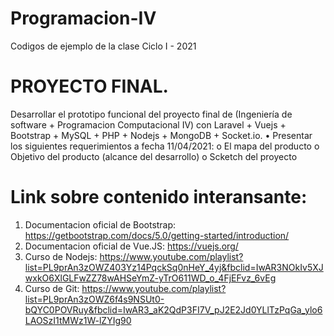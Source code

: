 # Programacion-IV
Codigos de ejemplo de la clase Ciclo I - 2021

# PROYECTO FINAL.
Desarrollar el prototipo funcional del proyecto final de (Ingeniería de software + Programacion Computacional IV) con Laravel + Vuejs + Bootstrap + MySQL + PHP + Nodejs + MongoDB + Socket.io.
•	Presentar los siguientes requerimientos a fecha 11/04/2021:
o	El mapa del producto
o	Objetivo del producto (alcance del desarrollo) 
o	Scketch del proyecto 

# Link sobre contenido interansante:
1. Documentacion oficial de Bootstrap: https://getbootstrap.com/docs/5.0/getting-started/introduction/
2. Documentacion oficial de Vue.JS: https://vuejs.org/
3. Curso de Nodejs: https://www.youtube.com/playlist?list=PL9prAn3zOWZ403Yz14PqckSq0nHeY_4yj&fbclid=IwAR3NOkIv5XJwxkO6XlGLFwZZ78wAHSeYmZ-yTrO611WD_o_4FjEFvz_6vEg
4. Curso de Git: https://www.youtube.com/playlist?list=PL9prAn3zOWZ6f4s9NSUt0-bQYC0POVRuy&fbclid=IwAR3_aK2QdP3FI7V_pJ2E2Jd0YLlTzPqGa_ylo6LAOSzI1tMWz1W-lZYIg90
